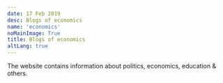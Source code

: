 ```yaml
---
date: 17 Feb 2019
desc: Blogs of economics
name: 'economics'
noMainImage: True
title: Blogs of economics
altLang: true
---
```


The website contains information about politics, economics, education & others.

<style>
    /* body{
    font-family: 'Source Sans Pro', -apple-system, BlinkMacSystemFont, 'Segoe UI', Roboto, 'Helvetica Neue', Arial, sans-serif;
    } */
</style>